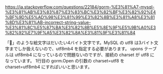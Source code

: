 https://ja.stackoverflow.com/questions/22184/gorm-%E3%81%A7-mysql-%E3%81%AB%E3%83%87%E3%83%BC%E3%82%BF%E3%82%92%E4%BF%9D%E5%AD%98%E3%81%99%E3%82%8B%E3%81%A8%E3%81%8D%E3%81%AB-incorrect-string-value-%E3%81%8C%E5%87%BA%E3%82%8B%E5%8E%9F%E5%9B%A0%E3%82%92%E7%9F%A5%E3%82%8A%E3%81%9F%E3%81%84

「💪」のような絵文字はだいたい4バイト文字です。MySQL の utf8 は3バイト文字までしか扱えないので、utf8mb4 を指定する必要があります。
upons テーブルは utf8mb4 になっているので問題ないのですが、接続の charset が utf8 になっています。
1行目の gorm.Open の引数の charset=utf8 を charset=utf8mb4 にすればいいと思います。

